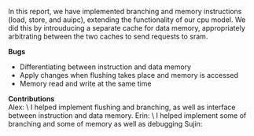 In this report, we have implemented branching and memory instructions (load, store, and auipc), extending the functionality of our cpu model. 
We did this by introuducing a separate cache for data memory, appropriately arbitrating between the two caches to send requests to sram.

**Bugs**
- Differentiating between instruction and data memory
- Apply changes when flushing takes place and memory is accessed
- Memory read and write at the same time

**Contributions** \
Alex: \ I helped implement flushing and branching, as well as interface between instruction and data memory. 
Erin: \ I helped implement some of branching and some of memory as well as debugging
Sujin: 
